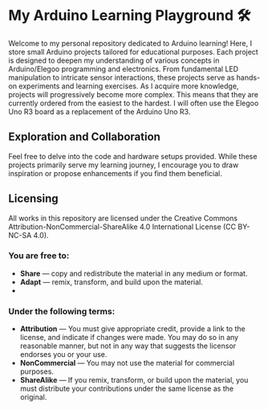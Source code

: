 # My Arduino Learning Playground 🛠️

Welcome to my personal repository dedicated to Arduino learning! Here, I store small Arduino projects tailored for educational purposes. Each project is designed to deepen my understanding of various concepts in Arduino/Elegoo programming and electronics. From fundamental LED manipulation to intricate sensor interactions, these projects serve as hands-on experiments and learning exercises.
As I acquire more knowledge, projects will progressively become more complex. This means that they are currently ordered from the easiest to the hardest. I will often use the Elegoo Uno R3 board as a replacement of the Arduino Uno R3.

## Exploration and Collaboration

Feel free to delve into the code and hardware setups provided. While these projects primarily serve my learning journey, I encourage you to draw inspiration or propose enhancements if you find them beneficial.

## Licensing

All works in this repository are licensed under the Creative Commons Attribution-NonCommercial-ShareAlike 4.0 International License (CC BY-NC-SA 4.0).

### You are free to:

- **Share** — copy and redistribute the material in any medium or format.
- **Adapt** — remix, transform, and build upon the material.
- 
### Under the following terms:

- **Attribution** — You must give appropriate credit, provide a link to the license, and indicate if changes were made. You may do so in any reasonable manner, but not in any way that suggests the licensor endorses you or your use.
- **NonCommercial** — You may not use the material for commercial purposes.
- **ShareAlike** — If you remix, transform, or build upon the material, you must distribute your contributions under the same license as the original.
